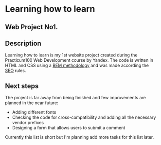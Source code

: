 # Learning how to learn

## Web Project No1.

## Description

Learning how to learn is my 1st website project created during the Practicum100 Web Development course by Yandex.
The code is written in HTML and CSS using a [BEM methodology][bemmeth] and was made according the [SEO][seo] rules.

## Next steps

The project is far away from being finished and few improvements are planned in the near future:

- Adding different fonts
- Checking the code for cross-compatibility and adding all the necessary vendor prefixes
- Designing a form that allows users to submit a comment

Currently this list is short but I'm planning add more tasks for this list later.

[bemmeth]: https://en.bem.info/
[seo]: https://developers.google.com/search/docs/beginner/seo-starter-guide
